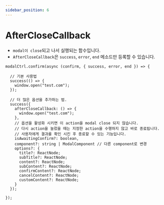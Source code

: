 ```yaml
---
sidebar_position: 6
---
```


# AfterCloseCallback

- `modal이 close`되고 나서 실행되는 함수입니다.
- `AfterCloseCallback`은 `success`, `error`, `end` 메소드만 등록할 수 있습니다.

```tsx
modalCtrl.confirm(async (confirm, { success, error, end }) => {

  // 기본 사용법
  success(() => {
    window.open("test.com");
  });

  // 더 많은 옵션을 추가하는 법.
  success({
    afterCloseCallback: () => {
      window.open("test.com");
    },
    // 옵션을 활성화 시키면 이 action을 modal close 되지 않습니다.
    // 다시 action을 눌렀을 때는 지정한 action을 수행하지 않고 바로 종료됩니다.
    // 사용자에게 결과를 확인 시킨 후 종료할 수 있는 기능입니다.
    isAwaitingConfirm?: boolean,
    component?: string | ModalComponent // 다른 component로 변경
    options?: {
      title?: ReactNode;
      subTitle?: ReactNode;
      content?: ReactNode;
      subContent?: ReactNode;
      confirmContent?: ReactNode;
      cancelContent?: ReactNode;
      customContent?: ReactNode;
    }
  });

});
```
